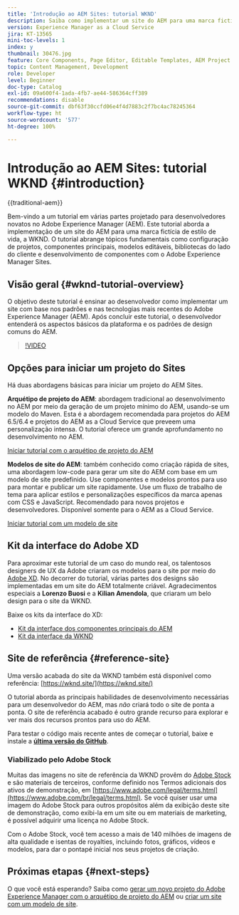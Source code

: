 ```yaml
---
title: 'Introdução ao AEM Sites: tutorial WKND'
description: Saiba como implementar um site do AEM para uma marca fictícia de estilo de vida, a WKND. Obtenha um passo a passo com tópicos fundamentais do Experience Manager, como configuração de projetos, arquétipos do Maven, componentes principais, modelos editáveis, bibliotecas de clientes e desenvolvimento de componentes.
version: Experience Manager as a Cloud Service
jira: KT-13565
mini-toc-levels: 1
index: y
thumbnail: 30476.jpg
feature: Core Components, Page Editor, Editable Templates, AEM Project Archetype
topic: Content Management, Development
role: Developer
level: Beginner
doc-type: Catalog
exl-id: 09a600f4-1ada-4fb7-ae44-586364cff389
recommendations: disable
source-git-commit: dbf63f30ccfd06e4f4d7883c2f7bc4ac78245364
workflow-type: ht
source-wordcount: '577'
ht-degree: 100%

---
```


# Introdução ao AEM Sites: tutorial WKND {#introduction}

{{traditional-aem}}

Bem-vindo a um tutorial em várias partes projetado para desenvolvedores novatos no Adobe Experience Manager (AEM). Este tutorial aborda a implementação de um site do AEM para uma marca fictícia de estilo de vida, a WKND. O tutorial abrange tópicos fundamentais como configuração de projetos, componentes principais, modelos editáveis, bibliotecas do lado do cliente e desenvolvimento de componentes com o Adobe Experience Manager Sites.

## Visão geral {#wknd-tutorial-overview}

O objetivo deste tutorial é ensinar ao desenvolvedor como implementar um site com base nos padrões e nas tecnologias mais recentes do Adobe Experience Manager (AEM). Após concluir este tutorial, o desenvolvedor entenderá os aspectos básicos da plataforma e os padrões de design comuns do AEM.

>[!VIDEO](https://video.tv.adobe.com/v/30476?quality=12&learn=on)

## Opções para iniciar um projeto do Sites

Há duas abordagens básicas para iniciar um projeto do AEM Sites.

**Arquétipo de projeto do AEM**: abordagem tradicional ao desenvolvimento no AEM por meio da geração de um projeto mínimo do AEM, usando-se um modelo do Maven. Esta é a abordagem recomendada para projetos do AEM 6.5/6.4 e projetos do AEM as a Cloud Service que preveem uma personalização intensa. O tutorial oferece um grande aprofundamento no desenvolvimento no AEM.

[Iniciar tutorial com o arquétipo de projeto do AEM](./project-archetype/overview.md)

**Modelos de site do AEM**: também conhecido como criação rápida de sites, uma abordagem low-code para gerar um site do AEM com base em um modelo de site predefinido. Use componentes e modelos prontos para uso para montar e publicar um site rapidamente. Use um fluxo de trabalho de tema para aplicar estilos e personalizações específicos da marca apenas com CSS e JavaScript. Recomendado para novos projetos e desenvolvedores. Disponível somente para o AEM as a Cloud Service.

[Iniciar tutorial com um modelo de site](./site-template/create-site.md)

## Kit da interface do Adobe XD

Para aproximar este tutorial de um caso do mundo real, os talentosos designers de UX da Adobe criaram os modelos para o site por meio do [Adobe XD](https://www.adobe.com/products/xd.html). No decorrer do tutorial, várias partes dos designs são implementadas em um site do AEM totalmente criável. Agradecimentos especiais a **Lorenzo Buosi** e a **Kilian Amendola**, que criaram um belo design para o site da WKND.

Baixe os kits da interface do XD:

* [Kit da interface dos componentes principais do AEM](assets/overview/AEM-CoreComponents-UI-Kit.xd)
* [Kit da interface da WKND](https://github.com/adobe/aem-guides-wknd/releases/download/aem-guides-wknd-0.0.2/AEM_UI-kit-WKND.xd)

## Site de referência {#reference-site}

Uma versão acabada do site da WKND também está disponível como referência: [https://wknd.site/](https://wknd.site/)

O tutorial aborda as principais habilidades de desenvolvimento necessárias para um desenvolvedor do AEM, mas *não* criará todo o site de ponta a ponta. O site de referência acabado é outro grande recurso para explorar e ver mais dos recursos prontos para uso do AEM.

Para testar o código mais recente antes de começar o tutorial, baixe e instale a **[última versão do GitHub](https://github.com/adobe/aem-guides-wknd/releases/latest)**.

### Viabilizado pelo Adobe Stock

Muitas das imagens no site de referência da WKND provêm do [Adobe Stock](https://stock.adobe.com/) e são materiais de terceiros, conforme definido nos Termos adicionais dos ativos de demonstração, em [https://www.adobe.com/legal/terms.html](https://www.adobe.com/br/legal/terms.html). Se você quiser usar uma imagem do Adobe Stock para outros propósitos além da exibição deste site de demonstração, como exibi-la em um site ou em materiais de marketing, é possível adquirir uma licença no Adobe Stock.

Com o Adobe Stock, você tem acesso a mais de 140 milhões de imagens de alta qualidade e isentas de royalties, incluindo fotos, gráficos, vídeos e modelos, para dar o pontapé inicial nos seus projetos de criação.

## Próximas etapas {#next-steps}

O que você está esperando? Saiba como [gerar um novo projeto do Adobe Experience Manager com o arquétipo de projeto do AEM](./project-archetype/overview.md) ou [criar um site com um modelo de site](./site-template/create-site.md).
